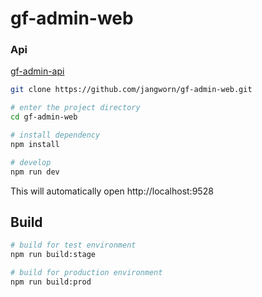 # gf-admin-web

### Api
[gf-admin-api](https://github.com/jangworn/gf-admin-api)

```bash
git clone https://github.com/jangworn/gf-admin-web.git

# enter the project directory
cd gf-admin-web

# install dependency
npm install

# develop
npm run dev
```

This will automatically open http://localhost:9528

## Build

```bash
# build for test environment
npm run build:stage

# build for production environment
npm run build:prod
```

